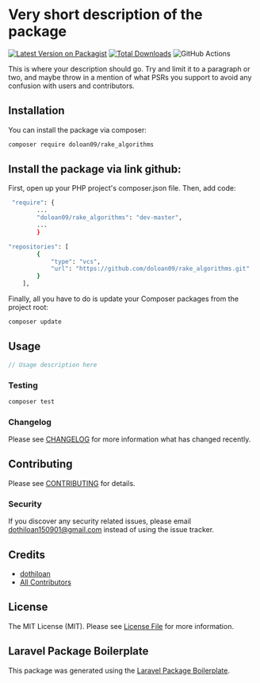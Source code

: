 # Very short description of the package

[![Latest Version on Packagist](https://img.shields.io/packagist/v/doloan09/rake_algorithms.svg?style=flat-square)](https://packagist.org/packages/doloan09/rake_algorithms)
[![Total Downloads](https://img.shields.io/packagist/dt/doloan09/rake_algorithms.svg?style=flat-square)](https://packagist.org/packages/doloan09/rake_algorithms)
![GitHub Actions](https://github.com/doloan09/rake_algorithms/actions/workflows/main.yml/badge.svg)

This is where your description should go. Try and limit it to a paragraph or two, and maybe throw in a mention of what PSRs you support to avoid any confusion with users and contributors.

## Installation

You can install the package via composer:

```bash
composer require doloan09/rake_algorithms
```
## Install the package via link github:
First, open up your PHP project's composer.json file. Then, add code:
```bash
 "require": {
        ...
        "doloan09/rake_algorithms": "dev-master",
        ...
        }
```
```bash
"repositories": [
        {
            "type": "vcs",
            "url": "https://github.com/doloan09/rake_algorithms.git"
        }
    ],
```
Finally, all you have to do is update your Composer packages from the project root:
```php
composer update
```

## Usage

```php
// Usage description here
```

### Testing

```bash
composer test
```

### Changelog

Please see [CHANGELOG](CHANGELOG.md) for more information what has changed recently.

## Contributing

Please see [CONTRIBUTING](CONTRIBUTING.md) for details.

### Security

If you discover any security related issues, please email dothiloan150901@gmail.com instead of using the issue tracker.

## Credits

-   [dothiloan](https://github.com/doloan09)
-   [All Contributors](../../contributors)

## License

The MIT License (MIT). Please see [License File](LICENSE.md) for more information.

## Laravel Package Boilerplate

This package was generated using the [Laravel Package Boilerplate](https://laravelpackageboilerplate.com).
